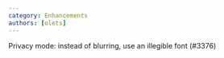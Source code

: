 ```yaml
---
category: Enhancements
authors: [olets]
---
```


Privacy mode: instead of blurring, use an illegible font (#3376)
